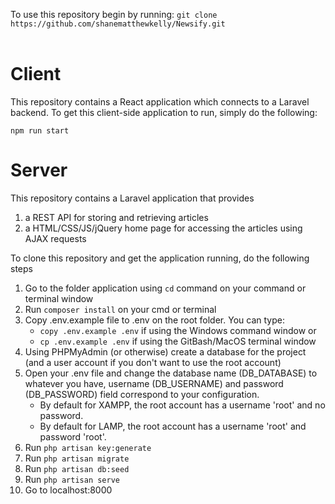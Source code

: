 To use this repository begin by running: `git clone https://github.com/shanematthewkelly/Newsify.git`
<br>
<br>

# Client

This repository contains a React application which connects to a Laravel backend.
To get this client-side application to run, simply do the following:

<pre><code>npm run start</code></pre>

# Server

This repository contains a Laravel application that provides

1. a REST API for storing and retrieving articles
2. a HTML/CSS/JS/jQuery home page for accessing the articles using AJAX requests

To clone this repository and get the application running, do the following steps

1. Go to the folder application using `cd` command on your command or terminal window
2. Run `composer install` on your cmd or terminal
3. Copy .env.example file to .env on the root folder. You can type:
   - `copy .env.example .env` if using the Windows command window or
   - `cp .env.example .env` if using the GitBash/MacOS terminal window
4. Using PHPMyAdmin (or otherwise) create a database for the project (and a user account if you don't want to use the root account)
5. Open your .env file and change the database name (DB_DATABASE) to whatever you have, username (DB_USERNAME) and password (DB_PASSWORD) field correspond to your configuration.
   - By default for XAMPP, the root account has a username 'root' and no password.
   - By default for LAMP, the root account has a username 'root' and password 'root'.
6. Run `php artisan key:generate`
7. Run `php artisan migrate`
8. Run `php artisan db:seed`
9. Run `php artisan serve`
10. Go to localhost:8000
